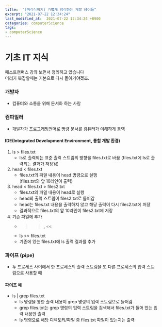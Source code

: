 ```yaml
---
title:  "[머리식히기] 가볍게 정리하는 개발 용어들"
excerpt: "2021-07-22 12:34:24"
last_modified_at:  2021-07-22 12:34:24 +0900
categories: computerScience
tags:
- computerScience
---
```


# 기초 IT 지식  

패스트캠퍼스 강의 보면서 정리하고 있습니다  
머리가 복잡할때는 기본으로 다시 돌아가야겠죠.



### 개발자  

* 컴퓨터와 소통을 위해 문서화 하는 사람


### 컴파일러  

* 개발자가 프로그래밍언어로 명령 문서를 컴퓨터가 이해하게 통역  

#### IDE(Integrated Development Environment, 통합 개발 환경)  
  1. ls > files.txt  
      - ls로 출력되는 표준 출력 스트림의 방향을 files.txt로 바꿈
    (files.txt에 ls로 출력되는 결과가 저장됨)  
  1. head < files.txt  
      - files.txt의 파일 내용이 head 명령으로 실행  
    (files.txt의 앞 10라인이 출력)  
  1. head < files.txt > files2.txt  
      - files.txt의 파일 내용이 head로 실행  
      - head의 출력 스트림이 files2.txt로 들어감  
      - head는 files.txt 내용을 출력하지 않고 해당 출력이 다시 files2.txt에 저장  
      - 결과적으로 files.txt의 앞 10라인이 files2.txt에 저장  
  1. 기존 파일에 추가  
      - >> , <<  
      - ls >> files.txt  
      - 기존에 있는 files.txt에 ls 출력 결과를 추가  


### 파이프 (pipe)  

* 두 프로세스 사이에서 한 프로세스의 출력 스트림을 또 다른 프로세스의 입력 스트림으로 사용할 때  


#### 파이프 예  

* ls | grep files.txt  
  - ls 명령을 통한 출력 내용이 grep 명령의 입력 스트림으로 들어감  
  - grep files.txt는 grep 명령의 입력 스트림을 검색해서 files.txt가 들어 있는 입력 내용만 출력  
  - ls 명령으로 해당 디렉토리/파일 중 files.txt 파일이 있는지는 출력  
